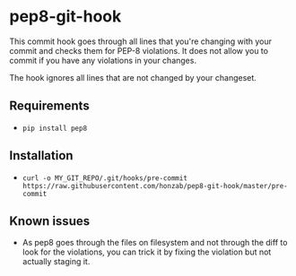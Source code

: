pep8-git-hook
=============

This commit hook goes through all lines that you're changing with your commit
and checks them for PEP-8 violations. It does not allow you to commit if you
have any violations in your changes.

The hook ignores all lines that are not changed by your changeset.

## Requirements

* ```pip install pep8```

## Installation

* ```curl -o MY_GIT_REPO/.git/hooks/pre-commit https://raw.githubusercontent.com/honzab/pep8-git-hook/master/pre-commit```

## Known issues 

* As pep8 goes through the files on filesystem and not through the diff to
  look for the violations, you can trick it by fixing the violation but not
  actually staging it.

